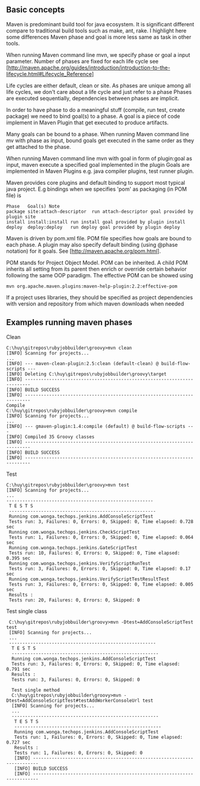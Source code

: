 ## Basic concepts

Maven is predominant build tool for java ecosystem. It is significant different compare to traditional build tools such as make, ant, rake. 
I highlight here some differences Maven phase and goal is more less same as task in other tools. 

When running Maven command line mvn, we specify phase or goal a input parameter. Number of phases are fixed for each life cycle see 
[http://maven.apache.org/guides/introduction/introduction-to-the-lifecycle.html#Lifecycle_Reference]

Life cycles are either default, clean or site. As phases are unique among all life cycles, we don't care about a life cycle and just refer to a phase
Phases are executed sequentially,  dependencies between phases are implicit.

In order to have phase to do a meaningful stuff (compile, run test,  create package) we need to bind  goal(s) to a phase. A goal is a piece of code 
implement in Maven Plugin that get executed to produce artifacts. 

Many goals can be bound to a phase. When running Maven command line mv with phase as input, bound goals get executed in the same order as they get attached 
to the phase. 

When running Maven command line mvn with goal in form of plugin:goal as input, maven execute a specified goal implemented in the plugin Goals are implemented 
in Maven Plugins e.g. java compiler plugins, test runner plugin. 

Maven provides core plugins and default binding to support most typical java project. E.g  bindings when we specifies 'pom' as packaging (in POM file) is

    Phase	Goal(s)	Note
    package	site:attach-descriptor	run attach-descriptor goal provided by plugin site
    install	install:install	run install goal provided by plugin install
    deploy	deploy:deploy	run deploy goal provided by plugin deploy

Maven is driven by pom.xml file. POM file specifies how goals are bound to each phase. A plugin may also specify default binding (using @phase notation) for it goals. 
See [http://maven.apache.org/pom.html].

POM stands for Project Object Model. POM can be inherited. A child POM inherits all setting from its parent then enrich or override certain behavior following the 
same OOP paradigm. The effective POM can be showed using 

    mvn org.apache.maven.plugins:maven-help-plugin:2.2:effective-pom

If a project uses libraries, they should be specified as project dependencies with version and repository from which maven downloads when needed

## Examples running maven phases

Clean

    C:\huy\gitrepos\rubyjobbuilder\groovy>mvn clean
    [INFO] Scanning for projects...
    ...
    [INFO] --- maven-clean-plugin:2.5:clean (default-clean) @ build-flow-scripts ---
    [INFO] Deleting C:\huy\gitrepos\rubyjobbuilder\groovy\target
    [INFO] ------------------------------------------------------------------------
    [INFO] BUILD SUCCESS
    [INFO] ------------------------------------------------------------------------
    Compile
    C:\huy\gitrepos\rubyjobbuilder\groovy>mvn compile
    [INFO] Scanning for projects...
    ...
    [INFO] --- gmaven-plugin:1.4:compile (default) @ build-flow-scripts ---
    [INFO] Compiled 35 Groovy classes
    [INFO] ------------------------------------------------------------------------
    [INFO] BUILD SUCCESS
    [INFO] ------------------------------------------------------------------------

Test

    C:\huy\gitrepos\rubyjobbuilder\groovy>mvn test
    [INFO] Scanning for projects...
    ...
    -------------------------------------------------------
     T E S T S
     -------------------------------------------------------
     Running com.wonga.techops.jenkins.AddConsoleScriptTest
     Tests run: 3, Failures: 0, Errors: 0, Skipped: 0, Time elapsed: 0.728 sec
     Running com.wonga.techops.jenkins.CheckScriptTest
     Tests run: 1, Failures: 0, Errors: 0, Skipped: 0, Time elapsed: 0.064 sec
     Running com.wonga.techops.jenkins.GateScriptTest
     Tests run: 10, Failures: 0, Errors: 0, Skipped: 0, Time elapsed: 0.395 sec
     Running com.wonga.techops.jenkins.VerifyScriptRunTest
     Tests run: 3, Failures: 0, Errors: 0, Skipped: 0, Time elapsed: 0.17 sec
     Running com.wonga.techops.jenkins.VerifyScriptTestResultTest
     Tests run: 3, Failures: 0, Errors: 0, Skipped: 0, Time elapsed: 0.005 sec
     Results :
     Tests run: 20, Failures: 0, Errors: 0, Skipped: 0

Test single class 

     C:\huy\gitrepos\rubyjobbuilder\groovy>mvn -Dtest=AddConsoleScriptTest test
     [INFO] Scanning for projects...
     ...
     -------------------------------------------------------
      T E S T S
      -------------------------------------------------------
      Running com.wonga.techops.jenkins.AddConsoleScriptTest
      Tests run: 3, Failures: 0, Errors: 0, Skipped: 0, Time elapsed: 0.791 sec
      Results :
      Tests run: 3, Failures: 0, Errors: 0, Skipped: 0

      Test single method
      C:\huy\gitrepos\rubyjobbuilder\groovy>mvn -Dtest=AddConsoleScriptTest#testAddWorkerConsoleUrl test
      [INFO] Scanning for projects...
      ...
      -------------------------------------------------------
       T E S T S
       -------------------------------------------------------
       Running com.wonga.techops.jenkins.AddConsoleScriptTest
       Tests run: 1, Failures: 0, Errors: 0, Skipped: 0, Time elapsed: 0.727 sec
       Results :
       Tests run: 1, Failures: 0, Errors: 0, Skipped: 0
       [INFO] ------------------------------------------------------------------------
       [INFO] BUILD SUCCESS
       [INFO] ------------------------------------------------------------------------

